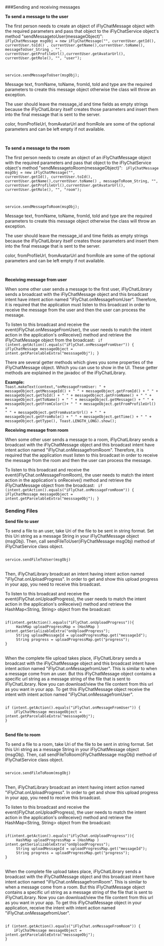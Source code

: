 ###Sending and receiving messages

**To send a message to the user**

The first person needs to create an object of iFlyChatMessage object with the required parameters and pass that object to the iFlyChatService object's method "sendMessagetoUser(messageObject)":
<code>
iFlyChatMessage msgObj = new iFlyChatMessage("", currentUser.getId(), currentUser.toId() , currentUser.getName(),currentUser.toName(), messageToUser_String , "", currentUser.getProfileUrl(),currentUser.getAvatarUrl(), currentUser.getRole(), "", "user");

service.sendMessageToUser(msgObj);
</code>
<br>

Message text, fromName, toName, fromId, toId and type are the required parameters to create this message object otherwise the class will throw an exception.

The user should leave the message_id and time fields as empty strings because the iFlyChatLibrary itself creates those parameters and insert them into the final message that is sent to the server.

color, fromProfileUrl, fromAvatarUrl and fromRole are some of the optional parameters and can be left empty if not available.

<br>

**To send a message to the room**

The first person needs to create an object of an iFlyChatMessage object with the required parameters and pass that object to the iFlyChatService object's method "sendMessagetoRoom(messageObject)":
<code>
iFlyChatMessage msgObj = new iFlyChatMessage("", currentUser.getId(), currentUser.toId(), currentUser.getName(),currentUser.toName() , messageToRoom_String, "", currentUser.getProfileUrl(),currentUser.getAvatarUrl(), currentUser.getRole(), "", "room");

service.sendMessageToRoom(msgObj);
</code>
<br>

Message text, fromName, toName, fromId, toId and type are the required parameters to create this message object otherwise the class will throw an exception.

The user should leave the message_id and time fields as empty strings because the iFlyChatLibrary itself creates those parameters and insert them into the final message that is sent to the server.

color, fromProfileUrl, fromAvatarUrl and fromRole are some of the optional parameters and can be left empty if not available.

<br>

**Receiving message from user**

When some other user sends a message to the first user, iFlyChatLibrary sends a broadcast with the iFlyChatMessage object and this broadcast intent have intent action named "iFlyChat.onMessagefromUser". Therefore, it is required that the application must listen to this broadcast in order to receive the message from the user and then the user can process the message.

To listen to this broadcast and receive the event(iFlyChat.onMessageFromUser), the user needs to match the intent action in the application's onReceive() method and retrieve the iFlyChatMessage object from the broadcast:
<code>
if (intent.getAction().equals("iFlyChat.onMessageFromUser")) {
    iFlyChatMessage messageObject = intent.getParcelableExtra("messsageObj");
}
</code>
<br>

There are several getter methods which gives you some properties of the iFlyChatMessage object. Which you can use to show in the UI. These getter methods are explained in the javadoc of the iFlyChatLibrary.

**Example:**
<code>
Toast.makeText(context,"onMessageFromUser: " + messageObject.getMessageId() + " " + messageObject.getFromId() + " " + messageObject.getToId() 
    + " " + messageObject.getFromName() + " " + messageObject.getToName() + " " + messageObject.getMessage() + " " + messageObject.getFromColor()+ " " + messageObject.getFromProfileUrl() + " " + messageObject.getFromAvatarUrl() + " " + messageObject.getFromRole() 
    + " " + messageObject.getTime() + " " + messageObject.getType(), Toast.LENGTH_LONG).show();
</code>
<br>

**Receiving message from room**

When some other user sends a message to a room, iFlyChatLibrary sends a broadcast with the iFlyChatMessage object and this broadcast intent have intent action named "iFlyChat.onMessagefromRoom". Therefore, it is required that the application must listen to this broadcast in order to receive the message from the room and then the user can process the message.

To listen to this broadcast and receive the event(iFlyChat.onMessageFromRoom), the user needs to match the intent action in the application's onReceive() method and retrieve the iFlyChatMessage object from the broadcast:
<code>
if (intent.getAction().equals("iFlyChat.onMessageFromRoom")) {
    iFlyChatMessage messageObject = intent.getParcelableExtra("messsageObj");
}
</code>
<br>

### Sending Files
**Send file to user**

To send a file to an user, take Uri of the file to be sent in string format. Set this Uri string as a message String in your iFlyChatMessage object (msgObj). Then, call sendFileToUser(iFlyChatMessage msgObj) method of iFlyChatService class object.

<code>
service.sendFileToUser(msgObj)
</code>
<br>

Then, iFlyChatLibrary broadcast an intent having intent action named "iFlyChat.onUploadProgress". In order to get and show this upload progress in your app, you need to receive this broadcast.

To listen to this broadcast and receive the event(iFlyChat.onUploadProgress), the user needs to match the intent action in the application's onReceive() method and retrieve the HashMap<String, String> object from the broadcast:

<code>
if(intent.getAction().equals("iFlyChat.onUploadProgress")){
     HashMap<String, String> uploadProgressMap = (HashMap<String, String> ) intent.getSerializableExtra("onUploadProgress");
     String uploadMessageId = uploadProgressMap.get("messageId");
     String progress = uploadProgressMap.get("progress");
}
</code>
<br>

When the complete file upload takes place, iFlyChatLibrary sends a broadcast with the iFlyChatMessage object and this broadcast intent have intent action named "iFlyChat.onMessagefromUser". This is similar to when a message come from an user. But this iFlyChatMessage object contains a specific url string as a message string of the file that is sent to iFlyChatLibrary. Now you can download/view the file content from this url as you want in your app. To get this iFlyChatMessage object receive the intent with intent action named "iFlyChat.onMessagefromUser".

<code>
if (intent.getAction().equals("iFlyChat.onMessageFromUser")) {
    iFlyChatMessage messageObject = intent.getParcelableExtra("messsageObj");
}
</code>
<br>

**Send file to room**

To send a file to a room, take Uri of the file to be sent in string format. Set this Uri string as a message String in your iFlyChatMessage object (msgObj). Then, call sendFileToRoom(iFlyChatMessage msgObj) method of iFlyChatService class object.

<code>
service.sendFileToRoom(msgObj)
</code>
<br>

Then, iFlyChatLibrary broadcast an intent having intent action named "iFlyChat.onUploadProgress". In order to get and show this upload progress in your app, you need to receive this broadcast.

To listen to this broadcast and receive the event(iFlyChat.onUploadProgress), the user needs to match the intent action in the application's onReceive() method and retrieve the HashMap<String, String> object from the broadcast:

<code>
if(intent.getAction().equals("iFlyChat.onUploadProgress")){
     HashMap<String, String> uploadProgressMap = (HashMap<String, String> ) intent.getSerializableExtra("onUploadProgress");
     String uploadMessageId = uploadProgressMap.get("messageId");
     String progress = uploadProgressMap.get("progress");
}
</code>
<br>

When the complete file upload takes place, iFlyChatLibrary sends a broadcast with the iFlyChatMessage object and this broadcast intent have intent action named "iFlyChat.onMessagefromRoom". This is similar to when a message come from a room. But this iFlyChatMessage object contains a specific url string as a message string of the file that is sent to iFlyChatLibrary. Now you can download/view the file content from this url as you want in your app. To get this iFlyChatMessage object in your application, receive the intent with intent action named "iFlyChat.onMessagefromUser".

<code>
if (intent.getAction().equals("iFlyChat.onMessageFromRoom")) {
    iFlyChatMessage messageObject = intent.getParcelableExtra("messsageObj");
}
</code>
